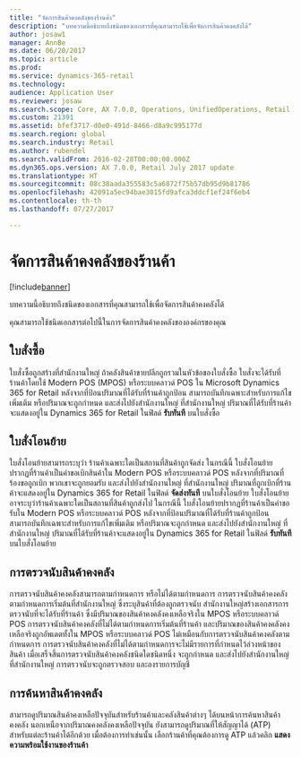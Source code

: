 ```yaml
---
title: "จัดการสินค้าคงคลังของร้านค้า"
description: "บทความนี้อธิบายถึงชนิดของเอกสารที่คุณสามารถใช้เพื่อจัดการสินค้าคงคลังได้"
author: josaw1
manager: AnnBe
ms.date: 06/20/2017
ms.topic: article
ms.prod: 
ms.service: dynamics-365-retail
ms.technology: 
audience: Application User
ms.reviewer: josaw
ms.search.scope: Core, AX 7.0.0, Operations, UnifiedOperations, Retail
ms.custom: 21391
ms.assetid: bfef3717-d0e0-491d-8466-d8a9c995177d
ms.search.region: global
ms.search.industry: Retail
ms.author: rubendel
ms.search.validFrom: 2016-02-28T00:00:00.000Z
ms.dyn365.ops.version: AX 7.0.0, Retail July 2017 update
ms.translationtype: HT
ms.sourcegitcommit: 08c38aada355583c5a6872f75b57db95d9b81786
ms.openlocfilehash: 42091a5ec94bae3015fd9afca3ddcf1ef24f6eb4
ms.contentlocale: th-th
ms.lasthandoff: 07/27/2017

---
```


# <a name="manage-store-inventory"></a>จัดการสินค้าคงคลังของร้านค้า

[!include[banner](includes/banner.md)]


บทความนี้อธิบายถึงชนิดของเอกสารที่คุณสามารถใช้เพื่อจัดการสินค้าคงคลังได้

คุณสามารถใช้ชนิดเอกสารต่อไปนี้ในการจัดการสินค้าคงคลังขององค์กรของคุณ

## <a name="purchase-orders"></a>ใบสั่งซื้อ
ใบสั่งซื้อถูกสร้างที่สำนักงานใหญ่ ถ้าคลังสินค้าขายปลีกถูกรวมในหัวข้อของใบสั่งซื้อ ใบสั่งจะได้รับที่ร้านค้าโดยใช้ Modern POS (MPOS) หรือระบบคลาวด์ POS ใน Microsoft Dynamics 365 for Retail หลังจากที่ป้อนปริมาณที่ได้รับที่ร้านค้าถูกป้อน สามารถบันทึกเฉพาะสำหรับการแก้ไขเพิ่มเติม หรือปริมาณจะถูกกำหนด และส่งไปยังสำนักงานใหญ่ ที่สำนักงานใหญ่ ปริมาณที่ได้รับที่ร้านค้าจะแสดงอยู่ใน Dynamics 365 for Retail ในฟิลด์ **รับทันที** บนใบสั่งซื้อ

## <a name="transfer-orders"></a>ใบสั่งโอนย้าย
ใบสั่งโอนย้ายสามารถระบุว่า ร้านค้าเฉพาะใดเป็นสถานที่สินค้าถูกจัดส่ง ในกรณีนี้ ใบสั่งโอนย้ายปรากฏที่ร้านค้าเป็นคำขอเบิกสินค้าใน Modern POS หรือระบบคลาวด์ POS หลังจากที่ปริมาณที่ร้องขอถูกเบิก พวกเขาจะถูกยอมรับ และส่งไปยังสำนักงานใหญ่ ที่สำนักงานใหญ่ ปริมาณที่ถูกเบิกที่ร้านค้าจะแสดงอยู่ใน Dynamics 365 for Retail ในฟิลด์ **จัดส่งทันที** บนใบสั่งโอนย้าย ใบสั่งโอนย้ายอาจระบุว่าร้านค้าเฉพาะใดเป็นสถานที่สินค้าถูกส่งไป ในกรณีนี้ ใบสั่งโอนย้ายปรากฏที่ร้านค้าเป็นคำขอรับใน Modern POS หรือระบบคลาวด์ POS หลังจากที่ป้อนปริมาณที่ได้รับที่ร้านค้าถูกป้อน สามารถบันทึกเฉพาะสำหรับการแก้ไขเพิ่มเติม หรือปริมาณจะถูกกำหนด และส่งไปยังสำนักงานใหญ่ ที่สำนักงานใหญ่ ปริมาณที่ได้รับที่ร้านค้าจะแสดงอยู่ใน Dynamics 365 for Retail ในฟิลด์ **รับทันที** บนใบสั่งโอนย้าย

## <a name="stock-counts"></a>การตรวจนับสินค้าคงคลัง
การตรวจนับสินค้าคงคลังสามารถตามกำหนดการ หรือไม่ได้ตามกำหนดการ การตรวจนับสินค้าคงคลังตามกำหนดการเริ่มต้นที่สำนักงานใหญ่ ซึ่งระบุสินค้าที่ต้องถูกตรวจนับ สำนักงานใหญ่สร้างเอกสารการตรวจนับที่จะได้รับที่ร้านค้า ซึ่งมีปริมาณของสินค้าคงคลังคงเหลือจริงใน MPOS หรือระบบคลาวด์ POS การตรวจนับสินค้าคงคลังที่ไม่ได้ตามกำหนดการเริ่มต้นที่ร้านค้า และปริมาณของสินค้าคงคลังคงเหลือจริงถูกอัพเดตทั้งใน MPOS หรือระบบคลาวด์ POS ไม่เหมือนกับการตรวจนับสินค้าคงคลังตามกำหนดการ การตรวจนับสินค้าคงคลังที่ไม่ได้ตามกำหนดการจะไม่มีรายการที่กำหนดไว้ล่วงหน้าของสินค้า เมื่อเสร็จสิ้นการตรวจนับสินค้าคงคลังชนิดใดชนิดหนึ่ง จะถูกกำหนด และส่งไปยังสำนักงานใหญ่ ที่สำนักงานใหญ่ การตรวจนับจะถูกตรวจสอบ และลงรายการบัญชี

## <a name="inventory-lookup"></a>การค้นหาสินค้าคงคลัง
สามารถดูปริมาณสินค้าคงเหลือปัจจุบันสำหรับร้านค้าและคลังสินค้าต่างๆ ได้บนหน้าการค้นหาสินค้าคงคลัง นอกเหนือจากปริมาณคงคลังคงเหลือปัจจุบัน ยังสามารถดูปริมาณที่ให้สัญญาได้ (ATP) สำหรับแต่ละร้านค้าได้อีกด้วย เมื่อต้องการทำเช่นนั้น เลือกร้านค้าที่คุณต้องการดู ATP แล้วคลิก **แสดงความพร้อมใช้งานของร้านค้า**





